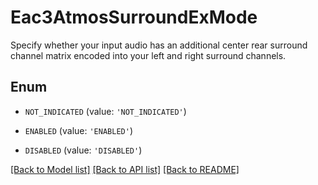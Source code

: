 # Eac3AtmosSurroundExMode

Specify whether your input audio has an additional center rear surround channel matrix encoded into your left and right surround channels.

## Enum

* `NOT_INDICATED` (value: `'NOT_INDICATED'`)

* `ENABLED` (value: `'ENABLED'`)

* `DISABLED` (value: `'DISABLED'`)

[[Back to Model list]](../README.md#documentation-for-models) [[Back to API list]](../README.md#documentation-for-api-endpoints) [[Back to README]](../README.md)


